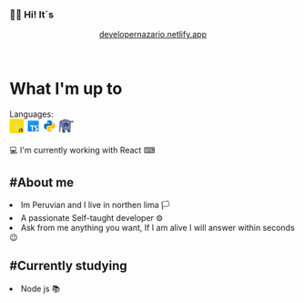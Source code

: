 ### 👋👀 Hi! It´s

<div align="center">
<p> <a href="https://developernazario.netlify.app"> developernazario.netlify.app </a> </p> 
  <br>
  
</div>


<h1> What I'm up to</h1> 
<span> Languages: </span> 
<div display= "flex">
  <img src = "js.gif" width= "25px" height = "25px">
  <img src = "ty.png" width= "25px" height = "25px">
  <img src = "pyt.gif" width= "25px" height = "25px">
  <img src = "php.gif" width= "25px" height = "25px"> 
</div> 
<br/>
💻<span>  I'm currently working with React</span> ⌨


<h2>#About me</h2>
<li>Im Peruvian and I live in northen lima 🏳</li>
<li>A passionate Self-taught developer ⚙</li>
<li>Ask from me anything you want, If I am alive I will answer within seconds 😉</li>
<h2>#Currently studying</h2>
<li>Node js 📚</li>
